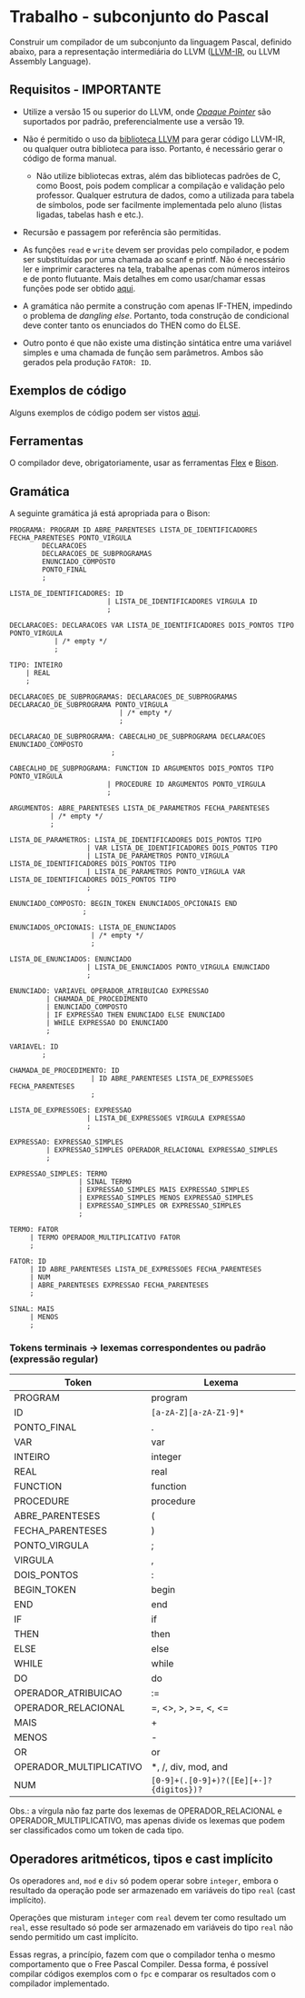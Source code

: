 # Trabalho - subconjunto do Pascal

Construir um compilador de um subconjunto da linguagem Pascal, definido abaixo, para a representação intermediária do LLVM ([LLVM-IR](https://llvm.org/docs/LangRef.html), ou LLVM Assembly Language).

## Requisitos - **IMPORTANTE**

- Utilize a versão 15 ou superior do LLVM, onde [*Opaque Pointer*](https://llvm.org/docs/OpaquePointers.html) são suportados por padrão, preferencialmente use a versão 19.

- Não é permitido o uso da [biblioteca LLVM](https://llvm.org/docs/tutorial/MyFirstLanguageFrontend/LangImpl03.html) para gerar código LLVM-IR, ou qualquer outra biblioteca para isso. Portanto, é necessário gerar o código de forma manual.
    - Não utilize bibliotecas extras, além das bibliotecas padrões de C, como Boost, pois podem complicar a compilação e validação pelo professor. Qualquer estrutura de dados, como a utilizada para tabela de símbolos, pode ser facilmente implementada pelo aluno (listas ligadas, tabelas hash e etc.).

- Recursão e passagem por referência são permitidas. 

- As funções `read` e `write` devem ser providas pelo compilador, e podem ser substituídas por uma chamada ao scanf e printf. Não é necessário ler e imprimir caracteres na tela, trabalhe apenas com números inteiros e de ponto flutuante. Mais detalhes em como usar/chamar essas funções pode ser obtido [aqui](./read_write_llvm.md).

- A gramática não permite a construção com apenas IF-THEN, impedindo o problema de *dangling else*. Portanto, toda construção de condicional deve conter tanto os enunciados do THEN como do ELSE.

- Outro ponto é que não existe uma distinção sintática entre uma variável simples e uma chamada de função sem parâmetros. Ambos são gerados pela produção `FATOR: ID`.

## Exemplos de código

Alguns exemplos de código podem ser vistos [aqui](./exemplos_pascal).

## Ferramentas

O compilador deve, obrigatoriamente, usar as ferramentas [Flex](https://ftp.gnu.org/old-gnu/Manuals/flex-2.5.4/) e [Bison](https://www.gnu.org/software/bison/manual/html_node/). 


## Gramática

A seguinte gramática já está apropriada para o Bison:

```
PROGRAMA: PROGRAM ID ABRE_PARENTESES LISTA_DE_IDENTIFICADORES FECHA_PARENTESES PONTO_VIRGULA
        DECLARACOES 
        DECLARACOES_DE_SUBPROGRAMAS 
        ENUNCIADO_COMPOSTO 
        PONTO_FINAL
        ;

LISTA_DE_IDENTIFICADORES: ID 
                        | LISTA_DE_IDENTIFICADORES VIRGULA ID 
                        ;

DECLARACOES: DECLARACOES VAR LISTA_DE_IDENTIFICADORES DOIS_PONTOS TIPO PONTO_VIRGULA 
           | /* empty */ 
           ;

TIPO: INTEIRO
    | REAL 
    ;

DECLARACOES_DE_SUBPROGRAMAS: DECLARACOES_DE_SUBPROGRAMAS DECLARACAO_DE_SUBPROGRAMA PONTO_VIRGULA
                           | /* empty */
                           ;

DECLARACAO_DE_SUBPROGRAMA: CABECALHO_DE_SUBPROGRAMA DECLARACOES ENUNCIADO_COMPOSTO 
                         ;

CABECALHO_DE_SUBPROGRAMA: FUNCTION ID ARGUMENTOS DOIS_PONTOS TIPO PONTO_VIRGULA 
                        | PROCEDURE ID ARGUMENTOS PONTO_VIRGULA 
                        ;

ARGUMENTOS: ABRE_PARENTESES LISTA_DE_PARAMETROS FECHA_PARENTESES
          | /* empty */
          ;

LISTA_DE_PARAMETROS: LISTA_DE_IDENTIFICADORES DOIS_PONTOS TIPO 
                   | VAR LISTA_DE_IDENTIFICADORES DOIS_PONTOS TIPO 
                   | LISTA_DE_PARAMETROS PONTO_VIRGULA LISTA_DE_IDENTIFICADORES DOIS_PONTOS TIPO 
                   | LISTA_DE_PARAMETROS PONTO_VIRGULA VAR LISTA_DE_IDENTIFICADORES DOIS_PONTOS TIPO 
                   ;

ENUNCIADO_COMPOSTO: BEGIN_TOKEN ENUNCIADOS_OPCIONAIS END
                  ;

ENUNCIADOS_OPCIONAIS: LISTA_DE_ENUNCIADOS
                    | /* empty */
                    ;

LISTA_DE_ENUNCIADOS: ENUNCIADO
                   | LISTA_DE_ENUNCIADOS PONTO_VIRGULA ENUNCIADO
                   ;

ENUNCIADO: VARIAVEL OPERADOR_ATRIBUICAO EXPRESSAO
         | CHAMADA_DE_PROCEDIMENTO
         | ENUNCIADO_COMPOSTO
         | IF EXPRESSAO THEN ENUNCIADO ELSE ENUNCIADO
         | WHILE EXPRESSAO DO ENUNCIADO 
         ;

VARIAVEL: ID 
        ;

CHAMADA_DE_PROCEDIMENTO: ID
                    | ID ABRE_PARENTESES LISTA_DE_EXPRESSOES FECHA_PARENTESES
                    ;

LISTA_DE_EXPRESSOES: EXPRESSAO
                   | LISTA_DE_EXPRESSOES VIRGULA EXPRESSAO
                   ;

EXPRESSAO: EXPRESSAO_SIMPLES
         | EXPRESSAO_SIMPLES OPERADOR_RELACIONAL EXPRESSAO_SIMPLES
         ;

EXPRESSAO_SIMPLES: TERMO
                 | SINAL TERMO  
                 | EXPRESSAO_SIMPLES MAIS EXPRESSAO_SIMPLES 
                 | EXPRESSAO_SIMPLES MENOS EXPRESSAO_SIMPLES 
                 | EXPRESSAO_SIMPLES OR EXPRESSAO_SIMPLES 
                 ;

TERMO: FATOR
     | TERMO OPERADOR_MULTIPLICATIVO FATOR
     ;

FATOR: ID
     | ID ABRE_PARENTESES LISTA_DE_EXPRESSOES FECHA_PARENTESES
     | NUM 
     | ABRE_PARENTESES EXPRESSAO FECHA_PARENTESES 
     ;

SINAL: MAIS
     | MENOS 
     ;
```

### Tokens terminais -> lexemas correspondentes ou padrão (expressão regular)

| Token | Lexema |
| ----- | ------ |
| PROGRAM | program|
| ID | `[a-zA-Z][a-zA-Z1-9]*` |
| PONTO\_FINAL | . |
| VAR | var |
| INTEIRO | integer |
| REAL | real |
| FUNCTION | function |
| PROCEDURE | procedure |
|ABRE\_PARENTESES | ( |
| FECHA\_PARENTESES | ) |
| PONTO\_VIRGULA | ; |
| VIRGULA | , |
| DOIS\_PONTOS| : |
| BEGIN\_TOKEN | begin |
| END | end |
| IF | if |
| THEN | then |
| ELSE | else |
| WHILE | while |
| DO | do |
| OPERADOR\_ATRIBUICAO | := |
| OPERADOR\_RELACIONAL | =, <>, >, >=, <, <= |
| MAIS | + |
| MENOS | - |
| OR | or |
| OPERADOR\_MULTIPLICATIVO | \*, /, div, mod, and |
| NUM | `[0-9]+(.[0-9]+)?([Ee][+-]?{digitos})?` |

Obs.: a vírgula não faz parte dos lexemas de OPERADOR\_RELACIONAL e OPERADOR\_MULTIPLICATIVO, mas apenas divide os lexemas que podem ser classificados como um token de cada tipo.

## Operadores aritméticos, tipos e cast implícito

Os operadores `and`, `mod` e `div` só podem operar sobre `integer`, embora o resultado da operação pode ser armazenado em variáveis do tipo `real` (cast implícito).

Operações que misturam `integer` com `real` devem ter como resultado um `real`, esse resultado só pode ser armazenado em variáveis do tipo `real` não sendo permitido um cast implícito.

Essas regras, a princípio, fazem com que o compilador tenha o mesmo comportamento que o Free Pascal Compiler. Dessa forma, é possível compilar códigos exemplos com o `fpc` e comparar os resultados com o compilador implementado.


